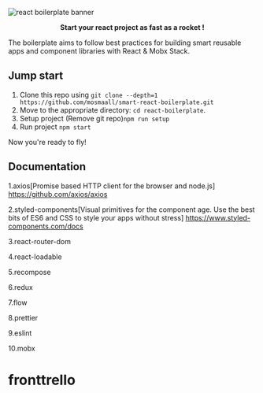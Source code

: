 <img src = "https://raw.githubusercontent.com/mosmaall/smart-react-boilerplate/master/src/images/readme-bg.png"  alt="react boilerplate banner"></img>

<div align="center"><strong>Start your react project as fast as a rocket !</strong></div>

The boilerplate aims to follow best practices for building smart reusable apps and component libraries with React & Mobx Stack.

## Jump start

1.  Clone this repo using `git clone --depth=1 https://github.com/mosmaall/smart-react-boilerplate.git`
2.  Move to the appropriate directory: `cd react-boilerplate`.<br />
3.  Setup project (Remove git repo)`npm run setup` <br />
4.  Run project `npm start` <br />

Now you're ready to fly!

## Documentation

1.axios[Promise based HTTP client for the browser and node.js]
https://github.com/axios/axios

2.styled-components[Visual primitives for the component age. Use the best bits of ES6 and CSS to style your apps without stress]
https://www.styled-components.com/docs

3.react-router-dom

4.react-loadable

5.recompose

6.redux

7.flow

8.prettier

9.eslint

10.mobx

# fronttrello
